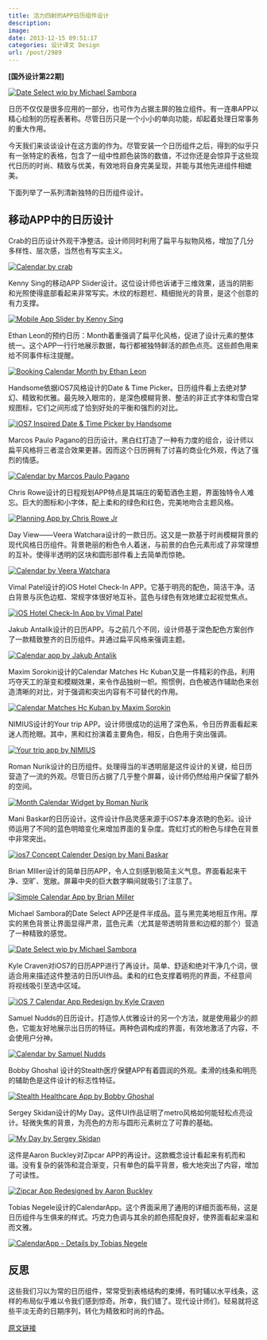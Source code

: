 ```yaml
---
title: 活力四射的APP日历组件设计
description: 
image: 
date: 2013-12-15 09:51:17
categories: 设计译文 Design
url: /post/2989
---
```


**[国外设计第22期]**

[![Date Select wip by Michael Sambora](http://designmodo.com/wp-content/uploads/2013/11/Date-Select-wip-by-Michael-Sambora.jpg)](http://dribbble.com/shots/1166908-Date-Select-wip)

日历不仅仅是很多应用的一部分，也可作为占据主屏的独立组件。有一连串APP以精心绘制的历程表著称。尽管日历只是一个小小的单向功能，却起着处理日常事务的重大作用。

今天我们来谈谈设计在这方面的作为。尽管安装一个日历组件之后，得到的似乎只有一张特定的表格，包含了一组中性颜色装饰的数值，不过你还是会惊异于这些现代日历的时尚、精致与优美，有效地将自身完美呈现，并能与其他先进组件相媲美。

下面列举了一系列清新独特的日历组件设计。

## 移动APP中的日历设计

Crab的日历设计外观干净整洁。设计师同时利用了扁平与拟物风格，增加了几分多样性、层次感，当然也有写实主义。

[![Calendar by crab](http://designmodo.com/wp-content/uploads/2013/11/Calendar-by-crab.jpg)](http://dribbble.com/shots/1008449-Calendar)

Kenny Sing的移动APP Slider设计。这位设计师也诉诸于三维效果，适当的阴影和光照使得底部看起来非常写实。木纹的标题栏、精细抛光的背景，是这个创意的有力支撑。

[![Mobile App Slider by Kenny Sing](http://designmodo.com/wp-content/uploads/2013/11/Mobile-App-Slider-by-Kenny-Sing.jpg)](http://dribbble.com/shots/898881-Mobile-App-Slider)

Ethan Leon的预约日历：Month着重强调了扁平化风格，促进了设计元素的整体统一。这个APP一行行地展示数据，每行都被独特鲜活的颜色点亮。这些颜色用来给不同事件标注提醒。

[![Booking Calendar Month by Ethan Leon](http://designmodo.com/wp-content/uploads/2013/11/Booking-Calendar-Month-by-Ethan-Leon.jpg)](http://dribbble.com/shots/1219982-Booking-Calendar-Month)

Handsome依据iOS7风格设计的Date &amp; Time Picker。日历组件看上去绝对梦幻、精致和优雅。最先映入眼帘的，是深色模糊背景、整洁的非正式字体和雪白常规图标，它们之间形成了恰到好处的平衡和强烈的对比。

[![iOS7 Inspired Date &amp; Time Picker by Handsome](http://designmodo.com/wp-content/uploads/2013/11/iOS7-Inspired-Date-Time-Picker-by-Handsome.jpg)](http://dribbble.com/shots/1128968-iOS7-Inspired-Date-Time-Picker)

Marcos Paulo Pagano的日历设计。黑白红打造了一种有力度的组合，设计师以扁平风格将三者混合效果更甚。因而这个日历拥有了讨喜的商业化外观，传达了强烈的情感。

[![Calendar by Marcos Paulo Pagano](http://designmodo.com/wp-content/uploads/2013/11/Calendar-by-Marcos-Paulo-Pagano.jpg)](http://dribbble.com/shots/1210281-Calendar)

Chris Rowe设计的日程规划APP特点是其端庄的葡萄酒色主题，界面独特令人难忘。巨大的图标和小字体，配上柔和的绿色和红色，完美地吻合主题风格。

[![Planning App by Chris Rowe Jr](http://designmodo.com/wp-content/uploads/2013/11/Planning-App-by-Chris-Rowe-Jr.jpg)](http://dribbble.com/shots/1046935-Planning-App)

Day View——Veera Watchara设计的一款日历。这又是一款基于时尚模糊背景的现代风格日历组件。背景艳丽的粉色令人着迷，与前景的白色元素形成了非常理想的互补。使得半透明的区块和圆形部件看上去简单而惊艳。

[![Calendar by Veera Watchara](http://designmodo.com/wp-content/uploads/2013/11/Calendar-by-Veera-Watchara.jpg)](http://dribbble.com/shots/1214829-Day-View-Calendar)

Vimal Patel设计的iOS Hotel Check-In APP。它基于明亮的配色，简洁干净。洁白背景与灰色边框、常规字体很好地互补。蓝色与绿色有效地建立起视觉焦点。

[![iOS Hotel Check-In App by Vimal Patel](http://designmodo.com/wp-content/uploads/2013/11/iOS-Hotel-Check-In-App-by-Vimal-Patel.jpg)](http://www.behance.net/gallery/iOS-Hotel-Check-In-App/9579027)

Jakub Antalík设计的日历APP。与之前几个不同，设计师基于深色配色方案创作了一款精致整齐的日历组件。并通过扁平风格来强调主题。

[![Calendar app by Jakub Antalik](http://designmodo.com/wp-content/uploads/2013/11/Calendar-app-by-Jakub-Antalik.jpg)](http://dribbble.com/shots/1137531-Calendar-app)

Maxim Sorokin设计的Calendar Matches Hc Kuban又是一件精彩的作品，利用巧夺天工的渐变和模糊效果，来令作品独树一帜。照惯例，白色被选作辅助色来创造清晰的对比，对于强调和突出内容有不可替代的作用。

[![Calendar Matches Hc Kuban by Maxim Sorokin](http://designmodo.com/wp-content/uploads/2013/11/Calendar-Matches-Hc-Kuban-by-Maxim-Sorokin.jpg)](http://www.behance.net/gallery/Hockey-Club-Kuban-mobile-app-ios7/9664835)

NIMIUS设计的Your trip APP。设计师很成功的运用了深色系，令日历界面看起来迷人而抢眼。其中，黑和红扮演着主要角色，相反，白色用于突出强调。

[![Your trip app by NIMIUS](http://designmodo.com/wp-content/uploads/2013/11/Your-trip-app-by-NIMIUS.jpg)](http://dribbble.com/shots/1211896-Your-trip-app-02)

Roman Nurik设计的日历组件。处理得当的半透明层是这件设计的关键，给日历营造了一流的外观。尽管日历占据了几乎整个屏幕，设计师仍然给用户保留了额外的空间。

[![Month Calendar Widget by Roman Nurik](http://designmodo.com/wp-content/uploads/2013/11/Month-Calendar-Widget-by-Roman-Nurik.jpg)](http://dribbble.com/shots/1166113-Month-Calendar-Widget)

Mani Baskar的日历设计。这件设计作品灵感来源于iOS7本身浓艳的色彩。设计师运用了不同的蓝色明暗变化来增加界面的复杂度。霓虹灯式的粉色与绿色在背景中非常突出。

[![ios7 Concept Calender Design by Mani Baskar](http://designmodo.com/wp-content/uploads/2013/11/ios7-Concept-Calender-Design-by-Mani-Baskar.jpg)](http://www.behance.net/gallery/ios7-Concept-Calender-Design/10581129)

Brian MIller设计的简单日历APP，令人立刻感到极简主义气息。界面看起来干净、空旷、宽敞。屏幕中央的巨大数字瞬间就吸引了注意了。

[![Simple Calendar App by Brian Miller](http://designmodo.com/wp-content/uploads/2013/11/Simple-Calendar-App-by-Brian-Miller.jpg)](http://dribbble.com/shots/1221158-Simple-Calendar-App)

Michael Sambora的Date Select APP还是件半成品。蓝与黑完美地相互作用。厚实的黑色背景让界面显得严肃，蓝色元素（尤其是带透明背景和边框的那个）营造了一种精致的感觉。

[![Date Select wip by Michael Sambora](http://designmodo.com/wp-content/uploads/2013/11/Date-Select-wip-by-Michael-Sambora.jpg)](http://dribbble.com/shots/1166908-Date-Select-wip)

Kyle Craven对iOS7的日历APP进行了再设计。简单、舒适和绝对干净几个词，很适合用来描述这件整洁的日历UI作品。柔和的红色支撑着明亮的界面，不经意间将视线吸引至选中区域。

[![iOS 7 Calendar App Redesign by Kyle Craven](http://designmodo.com/wp-content/uploads/2013/11/iOS-7-Calendar-App-Redesign-by-Kyle-Craven.jpg)](http://dribbble.com/shots/1129981-iOS-7-Calendar-App-Redesign)

Samuel Nudds的日历设计。打造惊人优雅设计的另一个方法，就是使用最少的颜色，它能友好地展示出日历的特征。两种色调构成的界面，有效地激活了内容，不会使用户分神。

[![Calendar by Samuel Nudds](http://designmodo.com/wp-content/uploads/2013/11/Calendar-by-Samuel-Nudds.jpg)](http://dribbble.com/shots/1172464-Calendar)

Bobby Ghoshal 设计的Stealth医疗保健APP有着圆润的外观。柔滑的线条和明亮的辅助色是这件设计的标志性特征。

[![Stealth Healthcare App by Bobby Ghoshal](http://designmodo.com/wp-content/uploads/2013/11/Stealth-Healthcare-App-by-Bobby-Ghoshal.jpg)](http://dribbble.com/shots/1227394-Stealth-Healthcare-App)

Sergey Skidan设计的My Day。这件UI作品证明了metro风格如何能轻松点亮设计。轻微失焦的背景，为亮色的方形与圆形元素树立了可靠的基础。

[![My Day by Sergey Skidan](http://designmodo.com/wp-content/uploads/2013/11/My-Day-by-Sergey-Skidan.jpg)](http://www.behance.net/gallery/My-Day/9750773)

这件是Aaron Buckley对Zipcar APP的再设计。这款概念设计看起来有机而和谐。没有复杂的装饰和混合渐变，只有单色的扁平背景，极大地突出了内容，增加了可读性。

[![Zipcar App Redesigned by Aaron Buckley](http://designmodo.com/wp-content/uploads/2013/11/Zipcar-App-Redesigned-by-Aaron-Buckley.jpg)](http://dribbble.com/shots/1169061-Zipcar-App-Redesigned)

Tobias Negele设计的CalendarApp。这个界面采用了通用的详细页面布局，这是日历组件与生俱来的样式。巧克力色调与其余的颜色搭配良好，使界面看起来温和而文雅。

[![CalendarApp - Details by Tobias Negele](http://designmodo.com/wp-content/uploads/2013/11/CalendarApp-Details-by-Tobias-Negele.jpg)](http://dribbble.com/shots/1111410-CalendarApp-Details)

## 反思

这些我们习以为常的日历组件，常常受到表格结构的束缚，有时辅以水平线条，这样的布局似乎难以令我们感到惊奇。所幸，我们错了。现代设计师们，轻易就将这些平淡无奇的日期序列，转化为精致和时尚的作品。

[原文链接](http://designmodo.com/calendar-widget-mobile-apps/)